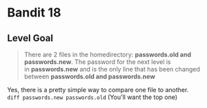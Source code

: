 # Bandit 18

## Level Goal

> There are 2 files in the homedirectory: **passwords.old and passwords.new**. The password for the next level is in **passwords.new** and is the only line that has been changed between **passwords.old and passwords.new**

Yes, there is a pretty simple way to compare one file to another. <br>
`diff passwords.new passwords.old` (You'll want the top one)
